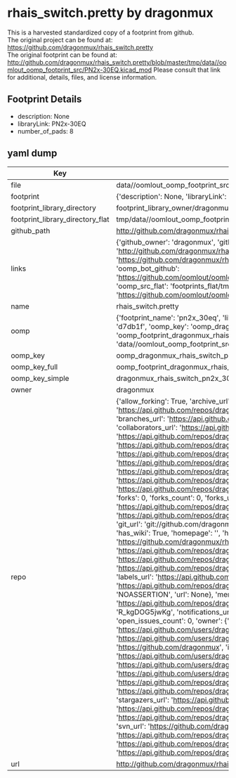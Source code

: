 # rhais_switch.pretty by dragonmux  
This is a harvested standardized copy of a footprint from github.  
The original project can be found at:  
https://github.com/dragonmux/rhais_switch.pretty  
The original footprint can be found at:
http://github.com/dragonmux/rhais_switch.pretty/blob/master/tmp/data//oomlout_oomp_footprint_src/PN2x-30EQ.kicad_mod
Please consult that link for additional, details, files, and license information.  
## Footprint Details
* description: None  
* libraryLink: PN2x-30EQ  
* number_of_pads: 8  
## yaml dump  
| Key | Value |  
| --- | --- |  
| file | data//oomlout_oomp_footprint_src/rhais_switch.pretty/PN2x-30EQ.kicad_mod |  
| footprint | {'description': None, 'libraryLink': 'PN2x-30EQ', 'number_of_pads': 8} |  
| footprint_library_directory | footprint_library_owner/dragonmux_rhais_switch.pretty |  
| footprint_library_directory_flat | tmp/data//oomlout_oomp_footprint_src/footprints_flat/dragonmux_rhais_switch_pn2x_30eq/working |  
| github_path | http://github.com/dragonmux/rhais_switch.pretty/blob/master/tmp/data//oomlout_oomp_footprint_src/PN2x-30EQ.kicad_mod |  
| links | {'github_owner': 'dragonmux', 'github_repo_name': 'rhais_switch.pretty', 'github_src': 'http://github.com/dragonmux/rhais_switch.pretty/blob/master/tmp/data//oomlout_oomp_footprint_src/PN2x-30EQ.kicad_mod', 'github_src_repo': 'https://github.com/dragonmux/rhais_switch.pretty', 'oomp_bot': 'tmp/data//oomlout_oomp_footprint_src/footprints/dragonmux_rhais_switch_pn2x_30eq/working', 'oomp_bot_github': 'https://github.com/oomlout/oomlout_oomp_footprint_bot/tree/main/tmp/data//oomlout_oomp_footprint_src/footprints/dragonmux_rhais_switch_pn2x_30eq/working', 'oomp_src_flat': 'footprints_flat/tmp/data//oomlout_oomp_footprint_src/footprints_flat/dragonmux_rhais_switch_pn2x_30eq/working', 'oomp_src_flat_github': 'https://github.com/oomlout/oomlout_oomp_footprint_src/tree/main/tmp/data//oomlout_oomp_footprint_src/footprints_flat/dragonmux_rhais_switch_pn2x_30eq/working'} |  
| name | rhais_switch.pretty |  
| oomp | {'footprint_name': 'pn2x_30eq', 'library_name': 'rhais_switch', 'md5': 'd7db1f2667c5a72cc06bcdaf94e155de', 'md5_10': 'd7db1f2667', 'md5_5': 'd7db1', 'md5_6': 'd7db1f', 'oomp_key': 'oomp_dragonmux_rhais_switch_pn2x_30eq', 'oomp_key_extra': 'oomp_footprint_dragonmux_rhais_switch_pn2x_30eq', 'oomp_key_full': 'oomp_footprint_dragonmux_rhais_switch_pn2x_30eq_d7db1f', 'oomp_key_simple': 'dragonmux_rhais_switch_pn2x_30eq', 'original_filename': 'data//oomlout_oomp_footprint_src/rhais_switch.pretty/PN2x-30EQ.kicad_mod', 'owner_name': 'dragonmux'} |  
| oomp_key | oomp_dragonmux_rhais_switch_pn2x_30eq |  
| oomp_key_full | oomp_footprint_dragonmux_rhais_switch_pn2x_30eq |  
| oomp_key_simple | dragonmux_rhais_switch_pn2x_30eq |  
| owner | dragonmux |  
| repo | {'allow_forking': True, 'archive_url': 'https://api.github.com/repos/dragonmux/rhais_switch.pretty/{archive_format}{/ref}', 'archived': False, 'assignees_url': 'https://api.github.com/repos/dragonmux/rhais_switch.pretty/assignees{/user}', 'blobs_url': 'https://api.github.com/repos/dragonmux/rhais_switch.pretty/git/blobs{/sha}', 'branches_url': 'https://api.github.com/repos/dragonmux/rhais_switch.pretty/branches{/branch}', 'clone_url': 'https://github.com/dragonmux/rhais_switch.pretty.git', 'collaborators_url': 'https://api.github.com/repos/dragonmux/rhais_switch.pretty/collaborators{/collaborator}', 'comments_url': 'https://api.github.com/repos/dragonmux/rhais_switch.pretty/comments{/number}', 'commits_url': 'https://api.github.com/repos/dragonmux/rhais_switch.pretty/commits{/sha}', 'compare_url': 'https://api.github.com/repos/dragonmux/rhais_switch.pretty/compare/{base}...{head}', 'contents_url': 'https://api.github.com/repos/dragonmux/rhais_switch.pretty/contents/{+path}', 'contributors_url': 'https://api.github.com/repos/dragonmux/rhais_switch.pretty/contributors', 'created_at': '2022-02-24T04:28:27Z', 'default_branch': 'main', 'deployments_url': 'https://api.github.com/repos/dragonmux/rhais_switch.pretty/deployments', 'description': "DX-MON's switch footprints KiCad library", 'disabled': False, 'downloads_url': 'https://api.github.com/repos/dragonmux/rhais_switch.pretty/downloads', 'events_url': 'https://api.github.com/repos/dragonmux/rhais_switch.pretty/events', 'fork': False, 'forks': 0, 'forks_count': 0, 'forks_url': 'https://api.github.com/repos/dragonmux/rhais_switch.pretty/forks', 'full_name': 'dragonmux/rhais_switch.pretty', 'git_commits_url': 'https://api.github.com/repos/dragonmux/rhais_switch.pretty/git/commits{/sha}', 'git_refs_url': 'https://api.github.com/repos/dragonmux/rhais_switch.pretty/git/refs{/sha}', 'git_tags_url': 'https://api.github.com/repos/dragonmux/rhais_switch.pretty/git/tags{/sha}', 'git_url': 'git://github.com/dragonmux/rhais_switch.pretty.git', 'has_discussions': False, 'has_downloads': True, 'has_issues': True, 'has_pages': False, 'has_projects': True, 'has_wiki': True, 'homepage': '', 'hooks_url': 'https://api.github.com/repos/dragonmux/rhais_switch.pretty/hooks', 'html_url': 'https://github.com/dragonmux/rhais_switch.pretty', 'id': 463007786, 'is_template': False, 'issue_comment_url': 'https://api.github.com/repos/dragonmux/rhais_switch.pretty/issues/comments{/number}', 'issue_events_url': 'https://api.github.com/repos/dragonmux/rhais_switch.pretty/issues/events{/number}', 'issues_url': 'https://api.github.com/repos/dragonmux/rhais_switch.pretty/issues{/number}', 'keys_url': 'https://api.github.com/repos/dragonmux/rhais_switch.pretty/keys{/key_id}', 'labels_url': 'https://api.github.com/repos/dragonmux/rhais_switch.pretty/labels{/name}', 'language': None, 'languages_url': 'https://api.github.com/repos/dragonmux/rhais_switch.pretty/languages', 'license': {'key': 'other', 'name': 'Other', 'node_id': 'MDc6TGljZW5zZTA=', 'spdx_id': 'NOASSERTION', 'url': None}, 'merges_url': 'https://api.github.com/repos/dragonmux/rhais_switch.pretty/merges', 'milestones_url': 'https://api.github.com/repos/dragonmux/rhais_switch.pretty/milestones{/number}', 'mirror_url': None, 'name': 'rhais_switch.pretty', 'network_count': 0, 'node_id': 'R_kgDOG5jwKg', 'notifications_url': 'https://api.github.com/repos/dragonmux/rhais_switch.pretty/notifications{?since,all,participating}', 'open_issues': 0, 'open_issues_count': 0, 'owner': {'avatar_url': 'https://avatars.githubusercontent.com/u/691140?v=4', 'events_url': 'https://api.github.com/users/dragonmux/events{/privacy}', 'followers_url': 'https://api.github.com/users/dragonmux/followers', 'following_url': 'https://api.github.com/users/dragonmux/following{/other_user}', 'gists_url': 'https://api.github.com/users/dragonmux/gists{/gist_id}', 'gravatar_id': '', 'html_url': 'https://github.com/dragonmux', 'id': 691140, 'login': 'dragonmux', 'node_id': 'MDQ6VXNlcjY5MTE0MA==', 'organizations_url': 'https://api.github.com/users/dragonmux/orgs', 'received_events_url': 'https://api.github.com/users/dragonmux/received_events', 'repos_url': 'https://api.github.com/users/dragonmux/repos', 'site_admin': False, 'starred_url': 'https://api.github.com/users/dragonmux/starred{/owner}{/repo}', 'subscriptions_url': 'https://api.github.com/users/dragonmux/subscriptions', 'type': 'User', 'url': 'https://api.github.com/users/dragonmux'}, 'private': False, 'pulls_url': 'https://api.github.com/repos/dragonmux/rhais_switch.pretty/pulls{/number}', 'pushed_at': '2022-02-24T04:30:54Z', 'releases_url': 'https://api.github.com/repos/dragonmux/rhais_switch.pretty/releases{/id}', 'size': 7, 'ssh_url': 'git@github.com:dragonmux/rhais_switch.pretty.git', 'stargazers_count': 0, 'stargazers_url': 'https://api.github.com/repos/dragonmux/rhais_switch.pretty/stargazers', 'statuses_url': 'https://api.github.com/repos/dragonmux/rhais_switch.pretty/statuses/{sha}', 'subscribers_count': 1, 'subscribers_url': 'https://api.github.com/repos/dragonmux/rhais_switch.pretty/subscribers', 'subscription_url': 'https://api.github.com/repos/dragonmux/rhais_switch.pretty/subscription', 'svn_url': 'https://github.com/dragonmux/rhais_switch.pretty', 'tags_url': 'https://api.github.com/repos/dragonmux/rhais_switch.pretty/tags', 'teams_url': 'https://api.github.com/repos/dragonmux/rhais_switch.pretty/teams', 'temp_clone_token': None, 'topics': [], 'trees_url': 'https://api.github.com/repos/dragonmux/rhais_switch.pretty/git/trees{/sha}', 'updated_at': '2022-02-24T04:31:27Z', 'url': 'https://api.github.com/repos/dragonmux/rhais_switch.pretty', 'visibility': 'public', 'watchers': 0, 'watchers_count': 0, 'web_commit_signoff_required': False} |  
| url | http://github.com/dragonmux/rhais_switch.pretty |  

